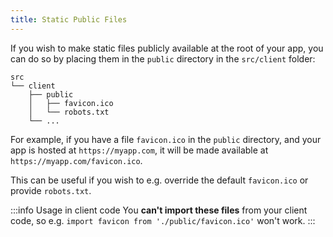 ```yaml
---
title: Static Public Files
---
```


If you wish to make static files publicly available at the root of your app, you can do so by placing them in the `public` directory in the `src/client` folder:

```
src
└── client
    ├── public
    │   ├── favicon.ico
    │   └── robots.txt
    └── ...
```

For example, if you have a file `favicon.ico` in the `public` directory, and your app is hosted at `https://myapp.com`, it will be made available at `https://myapp.com/favicon.ico`.

This can be useful if you wish to e.g. override the default `favicon.ico` or provide `robots.txt`.

:::info Usage in client code
You **can't import these files** from your client code, so e.g. `import favicon from './public/favicon.ico'` won't work.
:::
